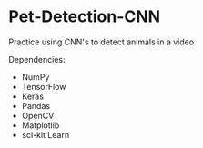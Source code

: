 # Pet-Detection-CNN
Practice using CNN's to detect animals in a video

Dependencies:
- NumPy
- TensorFlow
- Keras
- Pandas
- OpenCV
- Matplotlib
- sci-kit Learn
